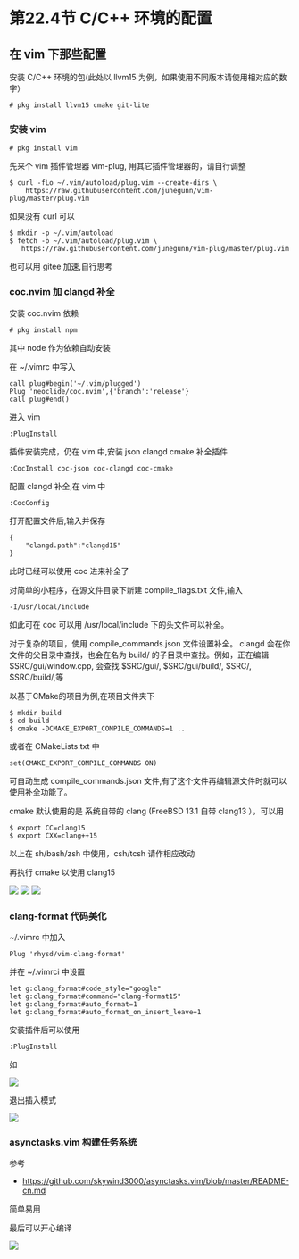 # 第22.4节 C/C++ 环境的配置

## 在 vim 下那些配置

安装 C/C++ 环境的包(此处以 llvm15 为例，如果使用不同版本请使用相对应的数字）

```
# pkg install llvm15 cmake git-lite
```

### 安装 vim

```
# pkg install vim
```

先来个 vim 插件管理器 vim-plug, 用其它插件管理器的，请自行调整

```
$ curl -fLo ~/.vim/autoload/plug.vim --create-dirs \
    https://raw.githubusercontent.com/junegunn/vim-plug/master/plug.vim
```

如果没有 curl 可以

```
$ mkdir -p ~/.vim/autoload
$ fetch -o ~/.vim/autoload/plug.vim \
   https://raw.githubusercontent.com/junegunn/vim-plug/master/plug.vim
```

也可以用 gitee 加速,自行思考

### coc.nvim 加 clangd 补全

安装 coc.nvim 依赖

```
# pkg install npm
```

其中 node 作为依赖自动安装

在 ~/.vimrc 中写入

```
call plug#begin('~/.vim/plugged')
Plug 'neoclide/coc.nvim',{'branch':'release'}
call plug#end()
```

进入 vim 

```
:PlugInstall
```

插件安装完成，仍在 vim 中,安装 json clangd cmake 补全插件

```
:CocInstall coc-json coc-clangd coc-cmake
```

配置 clangd 补全,在 vim 中

```
:CocConfig
```

打开配置文件后,输入并保存

```
{
	"clangd.path":"clangd15"
}
```

此时已经可以使用 coc 进来补全了

对简单的小程序，在源文件目录下新建 compile_flags.txt 文件,输入

```
-I/usr/local/include 
```

如此可在 coc 可以用 /usr/local/include 下的头文件可以补全。

对于复杂的项目，使用 compile_commands.json 文件设置补全。 clangd 会在你文件的父目录中查找，也会在名为 build/ 的子目录中查找。例如，正在编辑 $SRC/gui/window.cpp, 会查找 $SRC/gui/, $SRC/gui/build/, $SRC/, $SRC/build/,等

以基于CMake的项目为例,在项目文件夹下

```
$ mkdir build
$ cd build
$ cmake -DCMAKE_EXPORT_COMPILE_COMMANDS=1 ..
```

或者在 CMakeLists.txt 中

```
set(CMAKE_EXPORT_COMPILE_COMMANDS ON)
```

可自动生成 compile_commands.json 文件,有了这个文件再编辑源文件时就可以使用补全功能了。

cmake 默认使用的是 系统自带的 clang (FreeBSD 13.1 自带 clang13 ），可以用

```
$ export CC=clang15
$ export CXX=clang++15
```

以上在 sh/bash/zsh 中使用，csh/tcsh 请作相应改动

再执行 cmake 以使用 clang15 

![](../.gitbook/assets/ccenv1.png)
![](../.gitbook/assets/ccenv2.png)
![](../.gitbook/assets/ccenv3.png)

### clang-format 代码美化

~/.vimrc 中加入

```
Plug 'rhysd/vim-clang-format'
```

并在 ~/.vimrci 中设置

```
let g:clang_format#code_style="google"
let g:clang_format#command="clang-format15"
let g:clang_format#auto_format=1
let g:clang_format#auto_format_on_insert_leave=1
```

安装插件后可以使用

```
:PlugInstall
```

如

![](../.gitbook/assets/ccenv4.png)

退出插入模式

![](../.gitbook/assets/ccenv5.png)

### asynctasks.vim 构建任务系统

参考 

* https://github.com/skywind3000/asynctasks.vim/blob/master/README-cn.md

简单易用

最后可以开心编译

![](../.gitbook/assets/ccenv6.png)

